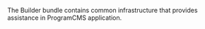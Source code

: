 The Builder bundle contains common infrastructure that provides assistance in ProgramCMS application.